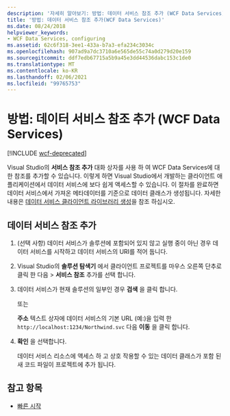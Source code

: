 ```yaml
---
description: '자세히 알아보기: 방법: 데이터 서비스 참조 추가 (WCF Data Services)'
title: '방법: 데이터 서비스 참조 추가(WCF Data Services)'
ms.date: 08/24/2018
helpviewer_keywords:
- WCF Data Services, configuring
ms.assetid: 62c6f318-3ee1-433a-b7a3-efa234c3034c
ms.openlocfilehash: 907ad9a7dc3710a6e565de55c74a0d279d20e159
ms.sourcegitcommit: ddf7edb67715a5b9a45e3dd44536dabc153c1de0
ms.translationtype: MT
ms.contentlocale: ko-KR
ms.lasthandoff: 02/06/2021
ms.locfileid: "99765753"
---
```

# <a name="how-to-add-a-data-service-reference-wcf-data-services"></a>방법: 데이터 서비스 참조 추가 (WCF Data Services)

[!INCLUDE [wcf-deprecated](~/includes/wcf-deprecated.md)]

Visual Studio의 **서비스 참조 추가** 대화 상자를 사용 하 여 WCF Data Services에 대 한 참조를 추가할 수 있습니다. 이렇게 하면 Visual Studio에서 개발하는 클라이언트 애플리케이션에서 데이터 서비스에 보다 쉽게 액세스할 수 있습니다. 이 절차를 완료하면 데이터 서비스에서 가져온 메타데이터를 기준으로 데이터 클래스가 생성됩니다. 자세한 내용은 [데이터 서비스 클라이언트 라이브러리 생성](generating-the-data-service-client-library-wcf-data-services.md)을 참조 하십시오.

## <a name="add-a-data-service-reference"></a>데이터 서비스 참조 추가

1. (선택 사항) 데이터 서비스가 솔루션에 포함되어 있지 않고 실행 중이 아닌 경우 데이터 서비스를 시작하고 데이터 서비스의 URI를 적어 둡니다.

2. Visual Studio의 **솔루션 탐색기** 에서 클라이언트 프로젝트를 마우스 오른쪽 단추로 클릭 한 다음   >  **서비스 참조** 추가를 선택 합니다.

3. 데이터 서비스가 현재 솔루션의 일부인 경우 **검색** 을 클릭 합니다.

     또는

     **주소** 텍스트 상자에 데이터 서비스의 기본 URL (예:)을 입력 한 `http://localhost:1234/Northwind.svc` 다음 **이동** 을 클릭 합니다.

4. **확인** 을 선택합니다.

     데이터 서비스 리소스에 액세스 하 고 상호 작용할 수 있는 데이터 클래스가 포함 된 새 코드 파일이 프로젝트에 추가 됩니다.

## <a name="see-also"></a>참고 항목

- [빠른 시작](quickstart-wcf-data-services.md)
